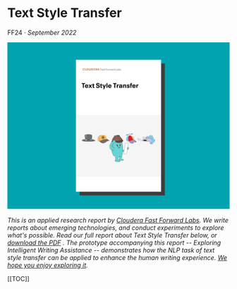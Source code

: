 # Text Style Transfer

FF24 · _September 2022_

![](figures/FF24_cover.png)

_This is an applied research report by [Cloudera Fast Forward Labs](https://www.cloudera.com/products/fast-forward-labs-research.html). We write reports about emerging technologies, and conduct experiments to explore what's possible. Read our full report about Text Style Transfer below, or <a href="/FF04-Summarization-Cloudera_Fast_Forward.pdf" target="_blank" id="report-pdf-download">download the PDF</a>
. The prototype accompanying this report -- Exploring Intelligent Writing Assistance -- demonstrates how the NLP task of text style transfer can be applied to enhance the human writing experience. [We hope you enjoy exploring it](https://huggingface.co/spaces/cffl/Exploring_Intelligent_Writing_Assistance)._

[[TOC]]
